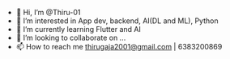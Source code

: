 - 👋 Hi, I’m @Thiru-01
- 👀 I’m interested in App dev, backend, AI(DL and ML), Python
- 🌱 I’m currently learning Flutter and AI
- 💞️ I’m looking to collaborate on ...
- 📫 How to reach me thirugaja2001@gmail.com | 6383200869

<!---
Thiru-01/Thiru-01 is a ✨ special ✨ repository because its `README.md` (this file) appears on your GitHub profile.
You can click the Preview link to take a look at your changes.
--->
